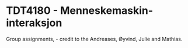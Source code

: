 # TDT4180 - Menneskemaskin-interaksjon

Group assignments, - credit to the Andreases, Øyvind, Julie and Mathias.

